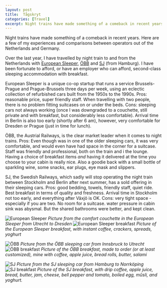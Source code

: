 ```yaml
---
layout: post
title:  Tågskryt
categories: [Travel]
excerpt: Night trains have made something of a comeback in recent years. Here are a few of my experiences and comparisons between operators out of the Netherlands and Germany.
---
```


Night trains have made something of a comeback in recent years. Here are a few of my experiences and comparisons between operators out of the Netherlands and Germany.

Over the last year, I have travelled by night train to and from the Netherlands with [European Sleeper](https://www.europeansleeper.eu/), [ÖBB](https://www.nightjet.com/#/home) and [SJ](https://www.sj.se/allt-om-resan/sj-nattag) (from Hamburg). I have been fortunate to afford, or have an employer who can afford, second-class sleeping accommodation with breakfast.

European Sleeper is a unique co-op startup that runs a service Brussels-Prague and Prague-Brussels three days per week, using an eclectic collection of refurbished cars built from the 1950s to the 1990s. Pros: reasonable price, super friendly staff. When travelling with two people, there is no problem fitting suitcases on or under the beds. Cons: sleeping cars not always working (once I was downgraded to a couchette, still private and with breakfast, but considerably less comfortable). Arrival time in Berlin is also too early (shortly after 6 am), however, very comfortable for Dresden or Prague (just in time for lunch).

ÖBB, the Austrial Railways, is the clear market leader when it comes to night trains. Pros: Even though was in one of the older sleeping cars, it was very comfortable, and would even have had space in the corner for a suitcase. Staff was friendly and professional, both on the train and i the lounge. Having a choice of breakfast items _and_ having it delivered at the time you choose to your cabin is really nice. Also a goodie back with a small bottle of sparkling wine, some snacks, ear plugs, eye mask and slippers.

SJ, the Swedish Railways, which sadly will stop operating the night train between Stockholm and Berlin after next summer, has a sold offering in their sleeping cars. Pros: good bedding, towels, friendly staff, quiet ride. Best breakfast in terms of quality and freshness. Arrival time in Stockholm not too early, and everything after Växjö is OK. Cons: very tight space - especially if you are two. No room for a suitcase. water pressure in cabin sink was abysmal. But the shared bathrooms were better, and kept clean.



![European Sleeper]({{magnuspalmblad.github.io}}/assets/European_Sleeper.jpg)
*Picture from the comfort couchette in the European Sleeper from Utrecht to Dresden*
![European Sleeper breakfast]({{magnuspalmblad.github.io}}/assets/European_Sleeper_breakfast.jpg)
*Picture of the European Sleeper breakfast, with instant coffee, crackers, spreads, yoghurt*

![ÖBB]({{magnuspalmblad.github.io}}/assets/OBB.jpg)
*Picture from the ÖBB sleeping car from Innsbruck to Utrecht*
![ÖBB breakfast]({{magnuspalmblad.github.io}}/assets/OBB.jpg)
*Picture of the ÖBB breakfast, made to order (or at least customized), mine with coffee, apple juice, bread rolls, butter, salami*

![SJ]({{magnuspalmblad.github.io}}/assets/SJ.jpg)
*Picture from the SJ sleeping car from Hamburg to Norrköping*
![SJ breakfast]({{magnuspalmblad.github.io}}/assets/SJ_breakfast.jpg)
*Picture of the SJ breakfast, with drip coffee, apple juice, bread, butter, jam, cheese, bell pepper and tomato, boiled egg, mûsli, and yoghurt.*

&nbsp;
&nbsp;
&nbsp;

